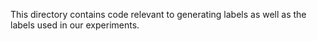 This directory contains code relevant to generating labels as well as the labels used in our experiments.
